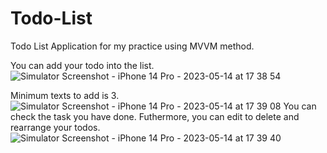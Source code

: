 # Todo-List
Todo List Application for my practice using MVVM method.

You can add your todo into the list.
![Simulator Screenshot - iPhone 14 Pro - 2023-05-14 at 17 38 54](https://github.com/jaybjackie/Todo-List/assets/88821578/8c7dd6aa-4cb5-475f-924a-c4776c90a0c6)

Minimum texts to add is 3.
![Simulator Screenshot - iPhone 14 Pro - 2023-05-14 at 17 39 08](https://github.com/jaybjackie/Todo-List/assets/88821578/2bdd07da-a61d-4a97-8d06-11ec431affc4)
You can check the task you have done.
Futhermore, you can edit to delete and rearrange your todos.
![Simulator Screenshot - iPhone 14 Pro - 2023-05-14 at 17 39 40](https://github.com/jaybjackie/Todo-List/assets/88821578/aebfaa34-7007-4698-a026-7469bde7fbe1)

